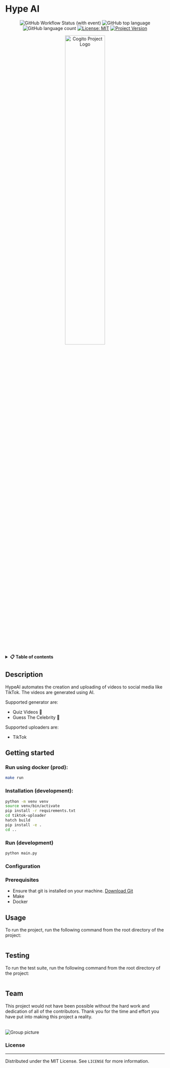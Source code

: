 <!-- TODO: CHANGE ALL INSTANCES OF "TEMPLATE-README" IN ENTIRE PROJECT TO YOUR PROJECT TITLE-->
# Hype AI


<div align="center">

![GitHub Workflow Status (with event)](https://img.shields.io/github/actions/workflow/status/CogitoNTNU/TEMPLATE-README/ci.yml)
![GitHub top language](https://img.shields.io/github/languages/top/CogitoNTNU/TEMPLATE-README)
![GitHub language count](https://img.shields.io/github/languages/count/CogitoNTNU/TEMPLATE-README)
[![License: MIT](https://img.shields.io/badge/License-MIT-yellow.svg)](https://opensource.org/licenses/MIT)
[![Project Version](https://img.shields.io/badge/version-0.0.1-blue)](https://img.shields.io/badge/version-0.0.1-blue)

<img src="docs/images/project-logo.webp" width="50%" alt="Cogito Project Logo" style="display: block; margin-left: auto; margin-right: auto;">
</div>


<details> 
<summary><b>📋 Table of contents </b></summary>

- [Hype AI](#hype-ai)
  - [Description](#description)
  - [Getting started](#getting-started)
    - [Run using docker (prod):](#run-using-docker-prod)
    - [Installation (development):](#installation-development)
    - [Run (development)](#run-development)
    - [Configuration](#configuration)
    - [Prerequisites](#prerequisites)
  - [Usage](#usage)
  - [Testing](#testing)
  - [Team](#team)
    - [License](#license)

</details>

## Description 
HypeAI automates the creation and uploading of videos to social media like TikTok. The videos are generated using AI.

Supported generator are:

* Quiz Videos 🧠
* Guess The Celebrity 🌟

Supported uploaders are:

* TikTok



## Getting started

### Run using docker (prod):
```Bash
make run
```

### Installation (development):
```Bash
python -m venv venv
source venv/bin/activate
pip install -r requirements.txt
cd tiktok-uploader
hatch build
pip install -e .
cd ..
```

### Run (development)
```Bash
python main.py
```
### Configuration

<!-- TODO: Describe how to configure the project (environment variables, config files, etc.).

### Configuration
Create a `.env` file in the root directory of the project and add the following environment variables:

```bash
OPENAI_API_KEY = 'your_openai_api_key'
MONGODB_URI = 'your_secret_key'
```
-->

### Prerequisites
- Ensure that git is installed on your machine. [Download Git](https://git-scm.com/downloads)
- Make
- Docker


## Usage
To run the project, run the following command from the root directory of the project:
```bash

```
<!-- TODO: Instructions on how to run the project and use its features. -->

## Testing
To run the test suite, run the following command from the root directory of the project:
```bash

```

## Team
This project would not have been possible without the hard work and dedication of all of the contributors. Thank you for the time and effort you have put into making this project a reality.


<table align="center">
    <tr>
        <!--
        <td align="center">
            <a href="https://github.com/NAME_OF_MEMBER">
              <img src="https://github.com/NAME_OF_MEMBER.png?size=100" width="100px;" alt="NAME OF MEMBER"/><br />
              <sub><b>NAME OF MEMBER</b></sub>
            </a>
        </td>
        -->
    </tr>
</table>

![Group picture](docs/img/team.png)


### License
------
Distributed under the MIT License. See `LICENSE` for more information.
